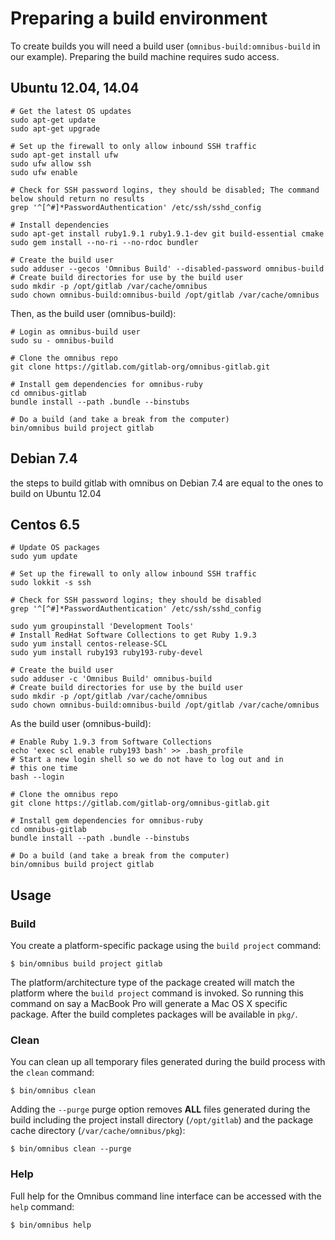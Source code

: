# Preparing a build environment

To create builds you will need a build user (`omnibus-build:omnibus-build` in our example).
Preparing the build machine requires sudo access.

## Ubuntu 12.04, 14.04

```shell
# Get the latest OS updates
sudo apt-get update
sudo apt-get upgrade

# Set up the firewall to only allow inbound SSH traffic
sudo apt-get install ufw
sudo ufw allow ssh
sudo ufw enable

# Check for SSH password logins, they should be disabled; The command below should return no results
grep '^[^#]*PasswordAuthentication' /etc/ssh/sshd_config

# Install dependencies
sudo apt-get install ruby1.9.1 ruby1.9.1-dev git build-essential cmake
sudo gem install --no-ri --no-rdoc bundler

# Create the build user
sudo adduser --gecos 'Omnibus Build' --disabled-password omnibus-build
# Create build directories for use by the build user
sudo mkdir -p /opt/gitlab /var/cache/omnibus
sudo chown omnibus-build:omnibus-build /opt/gitlab /var/cache/omnibus
```

Then, as the build user (omnibus-build):

```shell
# Login as omnibus-build user
sudo su - omnibus-build

# Clone the omnibus repo
git clone https://gitlab.com/gitlab-org/omnibus-gitlab.git

# Install gem dependencies for omnibus-ruby
cd omnibus-gitlab
bundle install --path .bundle --binstubs

# Do a build (and take a break from the computer)
bin/omnibus build project gitlab
```

## Debian 7.4

the steps to build gitlab with omnibus on Debian 7.4 are equal to the ones to build on Ubuntu 12.04

## Centos 6.5

```shell
# Update OS packages
sudo yum update

# Set up the firewall to only allow inbound SSH traffic
sudo lokkit -s ssh

# Check for SSH password logins; they should be disabled
grep '^[^#]*PasswordAuthentication' /etc/ssh/sshd_config

sudo yum groupinstall 'Development Tools'
# Install RedHat Software Collections to get Ruby 1.9.3
sudo yum install centos-release-SCL
sudo yum install ruby193 ruby193-ruby-devel

# Create the build user
sudo adduser -c 'Omnibus Build' omnibus-build
# Create build directories for use by the build user
sudo mkdir -p /opt/gitlab /var/cache/omnibus
sudo chown omnibus-build:omnibus-build /opt/gitlab /var/cache/omnibus
```

As the build user (omnibus-build):

```shell
# Enable Ruby 1.9.3 from Software Collections
echo 'exec scl enable ruby193 bash' >> .bash_profile
# Start a new login shell so we do not have to log out and in
# this one time
bash --login

# Clone the omnibus repo
git clone https://gitlab.com/gitlab-org/omnibus-gitlab.git

# Install gem dependencies for omnibus-ruby
cd omnibus-gitlab
bundle install --path .bundle --binstubs

# Do a build (and take a break from the computer)
bin/omnibus build project gitlab
```

## Usage

### Build

You create a platform-specific package using the `build project` command:

```shell
$ bin/omnibus build project gitlab
```

The platform/architecture type of the package created will match the platform
where the `build project` command is invoked. So running this command on say a
MacBook Pro will generate a Mac OS X specific package. After the build
completes packages will be available in `pkg/`.

### Clean

You can clean up all temporary files generated during the build process with
the `clean` command:

```shell
$ bin/omnibus clean
```

Adding the `--purge` purge option removes __ALL__ files generated during the
build including the project install directory (`/opt/gitlab`) and
the package cache directory (`/var/cache/omnibus/pkg`):

```shell
$ bin/omnibus clean --purge
```

### Help

Full help for the Omnibus command line interface can be accessed with the
`help` command:

```shell
$ bin/omnibus help
```

